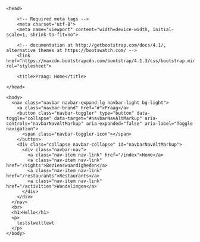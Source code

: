 <html lang="en">

    <head>

        <!-- Required meta tags -->
        <meta charset="utf-8">
        <meta name="viewport" content="width=device-width, initial-scale=1, shrink-to-fit=no">

        <!-- documentation at http://getbootstrap.com/docs/4.1/, alternative themes at https://bootswatch.com/ -->
        <link href="https://maxcdn.bootstrapcdn.com/bootstrap/4.1.3/css/bootstrap.min.css" rel="stylesheet">

        <title>Praag: Home</title>

    </head>

    <body>
      <nav class="navbar navbar-expand-lg navbar-light bg-light">
        <a class="navbar-brand" href="#">Praag</a>
        <button class="navbar-toggler" type="button" data-toggle="collapse" data-target="#navbarNavAltMarkup" aria-controls="navbarNavAltMarkup" aria-expanded="false" aria-label="Toggle navigation">
          <span class="navbar-toggler-icon"></span>
        </button>
        <div class="collapse navbar-collapse" id="navbarNavAltMarkup">
          <div class="navbar-nav">
            <a class="nav-item nav-link" href="/index">Home</a>
            <a class="nav-item nav-link" href="/sights">Bezienswaardigheden</a>
            <a class="nav-item nav-link" href="/restaurants">Restaurants</a>
            <a class="nav-item nav-link" href="/activities">Wandelingen</a>
          </div>
        </div>
      </nav>
      <br>
      <h1>Hello</h1>
      <p>
        teststwetttewt
      </p>
    </body>

</html>
